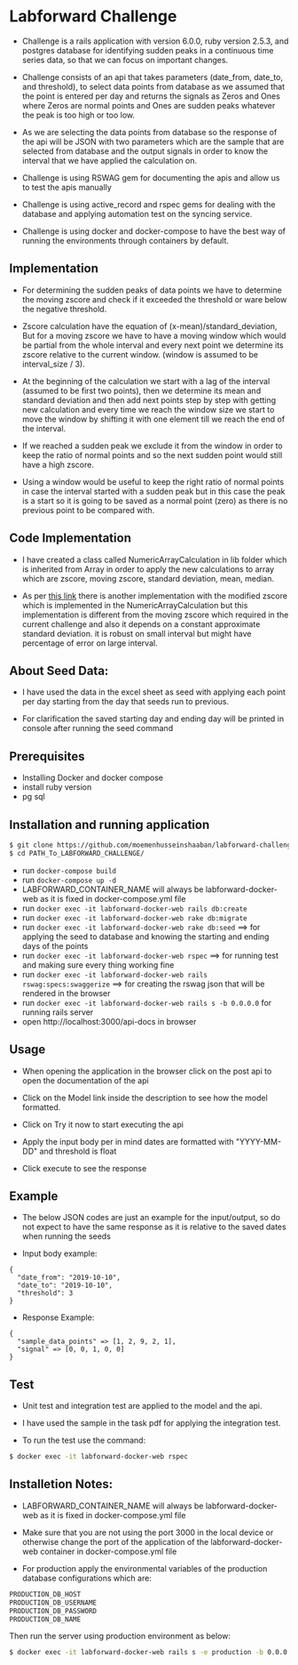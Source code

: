 # Labforward Challenge

- Challenge is a rails application with version 6.0.0, ruby version 2.5.3, and postgres database for identifying sudden peaks in a continuous time series data, so that we can focus on important changes.

- Challenge consists of an api that takes parameters (date_from, date_to, and threshold), to select data points from database as we assumed that the point is entered per day and returns the signals as Zeros and Ones
where Zeros are normal points and Ones are sudden peaks whatever the peak is too high or too low.

- As we are selecting the data points from database so the response of the api will be JSON with two parameters
which are the sample that are selected from database and the output signals in order to know the interval
that we have applied the calculation on.

- Challenge is using RSWAG gem for documenting the apis and allow us to test the apis manually

- Challenge is using active_record and rspec gems for dealing with the database and applying automation test on the syncing service.

- Challenge is using docker and docker-compose to have the best way of running the environments through containers by default.

## Implementation

- For determining the sudden peaks of data points we have to determine the moving zscore and check if it exceeded the threshold or ware below the negative threshold.

- Zscore calculation have the equation of (x-mean)/standard_deviation, But for a moving zscore we have to have a moving window which would be partial from the whole interval and every next point we determine its zscore relative to the current window. (window is assumed to be interval_size / 3).

- At the beginning of the calculation we start with a lag of the interval (assumed to be first two points),
then we determine its mean and standard deviation and then add next points step by step with getting new calculation and every time we reach the window size we start to move the window by shifting it with one element till we reach the end of the interval.

- If we reached a sudden peak we exclude it from the window in order to keep the ratio of normal points and so the next sudden point would still have a high zscore.

- Using a window would be useful to keep the right ratio of normal points in case the interval started with a sudden peak but in this case the peak is a start so it is going to be saved as a normal point (zero) as there is no previous point to be compared with.

## Code Implementation

- I have created a class called NumericArrayCalculation in lib folder which is inherited from Array in order to apply the new calculations to array which are zscore, moving zscore, standard deviation, mean, median.

- As per [this link](https://www.ibm.com/support/knowledgecenter/en/SSEP7J_11.1.0/com.ibm.swg.ba.cognos.ug_ca_dshb.doc/modified_z.html) there is another implementation with the modified zscore which is implemented in the NumericArrayCalculation but this implementation is different from the moving zscore which required in the current challenge and also it depends on a constant approximate standard deviation. it is robust on small interval but might have percentage of error on large interval.

## About Seed Data:

- I have used the data in the excel sheet as seed with applying each point per day starting from the day that seeds run to previous.

- For clarification the saved starting day and ending day will be printed in console after running the seed command

## Prerequisites
- Installing Docker and docker compose
- install ruby version
- pg sql

## Installation and running application

```bash
$ git clone https://github.com/moemenhusseinshaaban/labforward-challenge.git
$ cd PATH_To_LABFORWARD_CHALLENGE/
```

- run `docker-compose build`
- run `docker-compose up -d`
- LABFORWARD_CONTAINER_NAME will always be labforward-docker-web as it is fixed in docker-compose.yml file
- run `docker exec -it labforward-docker-web rails db:create`
- run `docker exec -it labforward-docker-web rake db:migrate`
- run `docker exec -it labforward-docker-web rake db:seed` ==> for applying the seed to database and knowing the starting and ending days of the points
- run `docker exec -it labforward-docker-web rspec` ==> for running test and making sure every thing working fine
- run `docker exec -it labforward-docker-web rails rswag:specs:swaggerize` ==> for creating the rswag json that will be rendered in the browser
- run `docker exec -it labforward-docker-web rails s -b 0.0.0.0` for running rails server
- open http://localhost:3000/api-docs in browser

## Usage

- When opening the application in the browser click on the post api to open the documentation of the api

- Click on the Model link inside the description to see how the model formatted.

- Click on Try it now to start executing the api

- Apply the input body per in mind dates are formatted with "YYYY-MM-DD" and threshold is float

- Click execute to see the response

## Example

- The below JSON codes are just an example for the input/output, so do not expect to have the same response as it is relative to the saved dates when running the seeds

- Input body example:

```
{
  "date_from": "2019-10-10",
  "date_to": "2019-10-10",
  "threshold": 3
}
```

- Response Example:
```
{
  "sample_data_points" => [1, 2, 9, 2, 1],
  "signal" => [0, 0, 1, 0, 0]
}
```

## Test

- Unit test and integration test are applied to the model and the api.

- I have used the sample in the task pdf for applying the integration test.

- To run the test use the command:

```bash
$ docker exec -it labforward-docker-web rspec
```

## Installetion Notes:

- LABFORWARD_CONTAINER_NAME will always be labforward-docker-web as it is fixed in docker-compose.yml file

- Make sure that you are not using the port 3000 in the local device or otherwise change the port of the application of the labforward-docker-web container in docker-compose.yml file

- For production apply the environmental variables of the production database configurations which are:

```bash
PRODUCTION_DB_HOST
PRODUCTION_DB_USERNAME
PRODUCTION_DB_PASSWORD
PRODUCTION_DB_NAME
```

Then run the server using production environment as below:

```bash
$ docker exec -it labforward-docker-web rails s -e production -b 0.0.0.0
```
